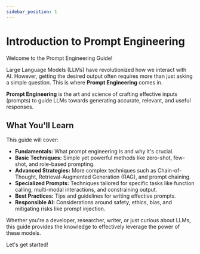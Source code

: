```yaml
---
sidebar_position: 1
---
```


# Introduction to Prompt Engineering

Welcome to the Prompt Engineering Guide!

Large Language Models (LLMs) have revolutionized how we interact with AI. However, getting the desired output often requires more than just asking a simple question. This is where **Prompt Engineering** comes in.

**Prompt Engineering** is the art and science of crafting effective inputs (prompts) to guide LLMs towards generating accurate, relevant, and useful responses.

## What You'll Learn

This guide will cover:

- **Fundamentals:** What prompt engineering is and why it's crucial.
- **Basic Techniques:** Simple yet powerful methods like zero-shot, few-shot, and role-based prompting.
- **Advanced Strategies:** More complex techniques such as Chain-of-Thought, Retrieval-Augmented Generation (RAG), and prompt chaining.
- **Specialized Prompts:** Techniques tailored for specific tasks like function calling, multi-modal interactions, and constraining output.
- **Best Practices:** Tips and guidelines for writing effective prompts.
- **Responsible AI:** Considerations around safety, ethics, bias, and mitigating risks like prompt injection.

Whether you're a developer, researcher, writer, or just curious about LLMs, this guide provides the knowledge to effectively leverage the power of these models.

Let's get started!
